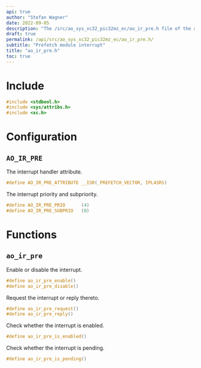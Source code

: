 ```yaml
---
api: true
author: "Stefan Wagner"
date: 2022-09-05
description: "The /src/ao_sys_xc32_pic32mz_ec/ao_ir_pre.h file of the ao real-time operating system."
draft: true
permalink: /api/src/ao_sys_xc32_pic32mz_ec/ao_ir_pre.h/
subtitle: "Prefetch module interrupt"
title: "ao_ir_pre.h"
toc: true
---
```


# Include

```c
#include <stdbool.h>
#include <sys/attribs.h>
#include <xc.h>
```

# Configuration

## `AO_IR_PRE`

The interrupt handler attribute.

```c
#define AO_IR_PRE_ATTRIBUTE __ISR(_PREFETCH_VECTOR, IPL4SRS)
```

The interrupt priority and subpriority.

```c
#define AO_IR_PRE_PRIO      (4)
#define AO_IR_PRE_SUBPRIO   (0)
```

# Functions

## `ao_ir_pre`

Enable or disable the interrupt.

```c
#define ao_ir_pre_enable()
#define ao_ir_pre_disable()
```

Request the interrupt or reply thereto.

```c
#define ao_ir_pre_request()
#define ao_ir_pre_reply()
```

Check whether the interrupt is enabled.

```c
#define ao_ir_pre_is_enabled()
```

Check whether the interrupt is pending.

```c
#define ao_ir_pre_is_pending()
```

